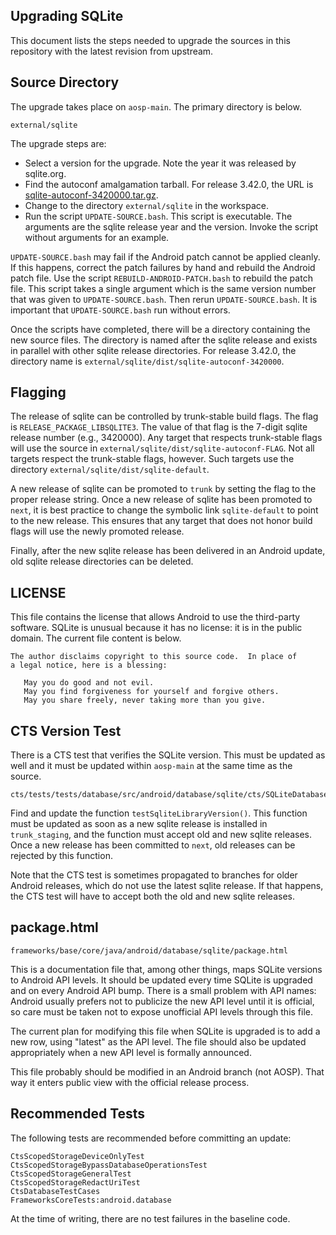 ## Upgrading SQLite

This document lists the steps needed to upgrade the sources in this repository
with the latest revision from upstream.

## Source Directory

The upgrade takes place on `aosp-main`. The primary directory is below.

```text
external/sqlite
```

The upgrade steps are:

*   Select a version for the upgrade.  Note the year it was released by sqlite.org.
*   Find the autoconf amalgamation tarball. For release 3.42.0, the URL is
    [sqlite-autoconf-3420000.tar.gz](https://sqlite.org/2023/sqlite-autoconf-3420000.tar.gz).
*   Change to the directory `external/sqlite` in the workspace.
*   Run the script `UPDATE-SOURCE.bash`. This script is executable. The
    arguments are the sqlite release year and the version. Invoke the script without
    arguments for an example.

`UPDATE-SOURCE.bash` may fail if the Android patch cannot be applied cleanly. If
this happens, correct the patch failures by hand and rebuild the Android patch
file. Use the script `REBUILD-ANDROID-PATCH.bash` to rebuild the patch file.
This script takes a single argument which is the same version number that was
given to `UPDATE-SOURCE.bash`.  Then rerun `UPDATE-SOURCE.bash`. It is important
that `UPDATE-SOURCE.bash` run without errors.

Once the scripts have completed, there will be a directory containing the new
source files.  The directory is named after the sqlite release and exists in
parallel with other sqlite release directories.  For release 3.42.0, the
directory name is `external/sqlite/dist/sqlite-autoconf-3420000`.

## Flagging

The release of sqlite can be controlled by trunk-stable build flags.  The flag
is `RELEASE_PACKAGE_LIBSQLITE3`.  The value of that flag is the 7-digit sqlite
release number (e.g., 3420000).  Any target that respects trunk-stable flags
will use the source in `external/sqlite/dist/sqlite-autoconf-FLAG`.  Not all
targets respect the trunk-stable flags, however.  Such targets use the directory
`external/sqlite/dist/sqlite-default`.

A new release of sqlite can be promoted to `trunk` by setting the flag to the
proper release string.  Once a new release of sqlite has been promoted to
`next`, it is best practice to change the symbolic link `sqlite-default` to
point to the new release.  This ensures that any target that does not honor
build flags will use the newly promoted release.

Finally, after the new sqlite release has been delivered in an Android update,
old sqlite release directories can be deleted.

## LICENSE

This file contains the license that allows Android to use the third-party
software. SQLite is unusual because it has no license: it is in the public
domain. The current file content is below.

```text
The author disclaims copyright to this source code.  In place of
a legal notice, here is a blessing:

   May you do good and not evil.
   May you find forgiveness for yourself and forgive others.
   May you share freely, never taking more than you give.
```

## CTS Version Test

There is a CTS test that verifies the SQLite version. This must be updated as
well and it must be updated within `aosp-main` at the same time as the source.

```text
cts/tests/tests/database/src/android/database/sqlite/cts/SQLiteDatabaseTest.java
```

Find and update the function `testSqliteLibraryVersion()`.  This function must
be updated as soon as a new sqlite release is installed in `trunk_staging`, and
the function must accept old and new sqlite releases. Once a new release has
been committed to `next`, old releases can be rejected by this function.

Note that the CTS test is sometimes propagated to branches for older Android
releases, which do not use the latest sqlite release.  If that happens, the CTS
test will have to accept both the old and new sqlite releases.

## package.html

```text
frameworks/base/core/java/android/database/sqlite/package.html
```

This is a documentation file that, among other things, maps SQLite versions to
Android API levels. It should be updated every time SQLite is upgraded and on
every Android API bump. There is a small problem with API names: Android usually
prefers not to publicize the new API level until it is official, so care must be
taken not to expose unofficial API levels through this file.

The current plan for modifying this file when SQLite is upgraded is to add a new
row, using "latest" as the API level. The file should also be updated
appropriately when a new API level is formally announced.

This file probably should be modified in an Android branch (not AOSP). That way
it enters public view with the official release process.

## Recommended Tests

The following tests are recommended before committing an update:

```text
CtsScopedStorageDeviceOnlyTest
CtsScopedStorageBypassDatabaseOperationsTest
CtsScopedStorageGeneralTest
CtsScopedStorageRedactUriTest
CtsDatabaseTestCases
FrameworksCoreTests:android.database
```

At the time of writing, there are no test failures in the baseline code.
